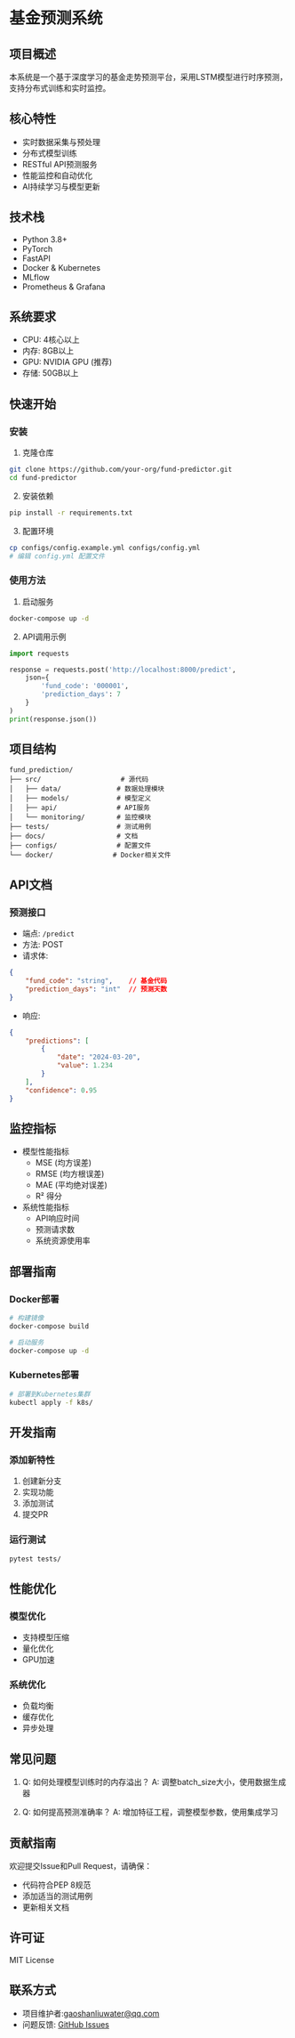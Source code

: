 # 基金预测系统

## 项目概述
本系统是一个基于深度学习的基金走势预测平台，采用LSTM模型进行时序预测，支持分布式训练和实时监控。

## 核心特性
- 实时数据采集与预处理
- 分布式模型训练
- RESTful API预测服务
- 性能监控和自动优化
- AI持续学习与模型更新

## 技术栈
- Python 3.8+
- PyTorch
- FastAPI
- Docker & Kubernetes
- MLflow
- Prometheus & Grafana

## 系统要求
- CPU: 4核心以上
- 内存: 8GB以上
- GPU: NVIDIA GPU (推荐)
- 存储: 50GB以上

## 快速开始

### 安装
1. 克隆仓库
```bash
git clone https://github.com/your-org/fund-predictor.git
cd fund-predictor
```

2. 安装依赖
```bash
pip install -r requirements.txt
```

3. 配置环境
```bash
cp configs/config.example.yml configs/config.yml
# 编辑 config.yml 配置文件
```

### 使用方法

1. 启动服务
```bash
docker-compose up -d
```

2. API调用示例
```python
import requests

response = requests.post('http://localhost:8000/predict', 
    json={
        'fund_code': '000001',
        'prediction_days': 7
    }
)
print(response.json())
```

## 项目结构
```
fund_prediction/
├── src/                    # 源代码
│   ├── data/              # 数据处理模块
│   ├── models/            # 模型定义
│   ├── api/               # API服务
│   └── monitoring/        # 监控模块
├── tests/                 # 测试用例
├── docs/                  # 文档
├── configs/               # 配置文件
└── docker/               # Docker相关文件
```

## API文档

### 预测接口
- 端点: `/predict`
- 方法: POST
- 请求体:
```json
{
    "fund_code": "string",    // 基金代码
    "prediction_days": "int"  // 预测天数
}
```
- 响应:
```json
{
    "predictions": [
        {
            "date": "2024-03-20",
            "value": 1.234
        }
    ],
    "confidence": 0.95
}
```

## 监控指标
- 模型性能指标
  - MSE (均方误差)
  - RMSE (均方根误差)
  - MAE (平均绝对误差)
  - R² 得分
- 系统性能指标
  - API响应时间
  - 预测请求数
  - 系统资源使用率

## 部署指南

### Docker部署
```bash
# 构建镜像
docker-compose build

# 启动服务
docker-compose up -d
```

### Kubernetes部署
```bash
# 部署到Kubernetes集群
kubectl apply -f k8s/
```

## 开发指南

### 添加新特性
1. 创建新分支
2. 实现功能
3. 添加测试
4. 提交PR

### 运行测试
```bash
pytest tests/
```

## 性能优化

### 模型优化
- 支持模型压缩
- 量化优化
- GPU加速

### 系统优化
- 负载均衡
- 缓存优化
- 异步处理

## 常见问题

1. Q: 如何处理模型训练时的内存溢出？
   A: 调整batch_size大小，使用数据生成器

2. Q: 如何提高预测准确率？
   A: 增加特征工程，调整模型参数，使用集成学习

## 贡献指南
欢迎提交Issue和Pull Request，请确保：
- 代码符合PEP 8规范
- 添加适当的测试用例
- 更新相关文档

## 许可证
MIT License

## 联系方式
- 项目维护者:gaoshanliuwater@qq.com
- 问题反馈: [GitHub Issues](https://github.com/your-org/fund-predictor/issues)
